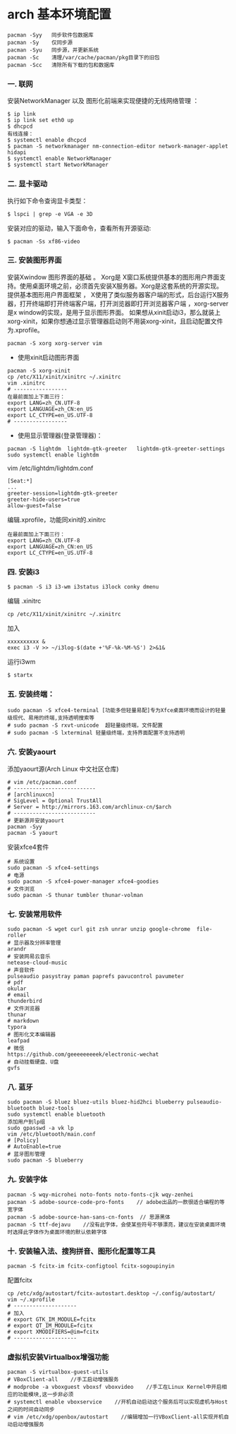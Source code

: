# arch 基本环境配置
```
pacman -Syy   同步软件包数据库
pacman -Sy    仅同步源
pacman -Syu   同步源，并更新系统
pacman -Sc    清理/var/cache/pacman/pkg目录下的旧包
pacman -Scc   清除所有下载的包和数据库
```
### 一. 联网
安装NetworkManager 以及 图形化前端来实现便捷的无线网络管理 ：  
```
$ ip link
$ ip link set eth0 up
$ dhcpcd
有线连接：
$ systemctl enable dhcpcd
$ pacman -S networkmanager nm-connection-editor network-manager-applet hidapi
$ systemctl enable NetworkManager
$ systemctl start NetworkManager
```

### 二. 显卡驱动
执行如下命令查询显卡类型：
```
$ lspci | grep -e VGA -e 3D
```
安装对应的驱动，输入下面命令，查看所有开源驱动:
```
$ pacman -Ss xf86-video
```

### 三. 安装图形界面
安装Xwindow 图形界面的基础 。 Xorg是 X窗口系统提供基本的图形用户界面支持。使用桌面环境之前，必须首先安装X服务器。Xorg是这套系统的开源实现。 提供基本图形用户界面框架 ， X使用了类似服务器客户端的形式，后台运行X服务器，打开终端即打开终端客户端，打开浏览器即打开浏览器客户端 ，xorg-server是x window的实现，是用于显示图形界面。 如果想从xinit启动i3，那么就装上xorg-xinit，如果你想通过显示管理器启动则不用装xorg-xinit，且启动配置文件为.xprofile。
```
pacman -S xorg xorg-server vim
```
* 使用xinit启动图形界面
```
pacman -S xorg-xinit
cp /etc/X11/xinit/xinitrc ~/.xinitrc  
vim .xinitrc
# -----------------
在最前面加上下面三行：
export LANG=zh_CN.UTF-8
export LANGUAGE=zh_CN:en_US
export LC_CTYPE=en_US.UTF-8
# -----------------
```
* 使用显示管理器(登录管理器)： 
```
pacman -S lightdm  lightdm-gtk-greeter   lightdm-gtk-greeter-settings
sudo systemctl enable lightdm
```
vim /etc/lightdm/lightdm.conf
```
[Seat:*]
...
greeter-session=lightdm-gtk-greeter
greeter-hide-users=true
allow-guest=false
```
编辑.xprofile，功能同xinit的.xinitrc
```
在最前面加上下面三行：
export LANG=zh_CN.UTF-8
export LANGUAGE=zh_CN:en_US
export LC_CTYPE=en_US.UTF-8
```

### 四. 安装i3
```
$ pacman -S i3 i3-wm i3status i3lock conky dmenu
```
编辑 .xinitrc
```
cp /etc/X11/xinit/xinitrc ~/.xinitrc
```
加入 
```
xxxxxxxxxx &
exec i3 -V >> ~/i3log-$(date +'%F-%k-%M-%S') 2>&1&
```
运行i3wm
```
$ startx
```

### 五. 安装终端：
```
sudo pacman -S xfce4-terminal [功能多但轻量易配]专为Xfce桌面环境而设计的轻量级现代、易用的终端,支持透明搜索等
# sudo pacman -S rxvt-unicode  超轻量级终端，文件配置
# sudo pacman -S lxterminal 轻量级终端，支持界面配置不支持透明
```

### 六. 安装yaourt
添加yaourt源(Arch Linux 中文社区仓库)
```
# vim /etc/pacman.conf
# --------------------------
# [archlinuxcn]
# SigLevel = Optional TrustAll
# Server = http://mirrors.163.com/archlinux-cn/$arch
# --------------------------
# 更新源并安装yaourt
pacman -Syy
pacman -S yaourt
```
安装xfce4套件
```
# 系统设置
sudo pacman -S xfce4-settings
# 电源
sudo pacman -S xfce4-power-manager xfce4-goodies
# 文件浏览
sudo pacman -S thunar tumbler thunar-volman
```

### 七. 安装常用软件
```
sudo pacman -S wget curl git zsh unrar unzip google-chrome  file-roller
# 显示器及分辨率管理 
arandr
# 安装网易云音乐
netease-cloud-music
# 声音软件
pulseaudio pasystray paman paprefs pavucontrol pavumeter
# pdf
okular 
# email
thunderbird
# 文件浏览器
thunar
# markdown
typora
# 图形化文本编辑器
leafpad
# 微信
https://github.com/geeeeeeeeek/electronic-wechat
# 自动挂载硬盘、U盘
gvfs
```

### 八. 蓝牙
```
sudo pacman -S bluez bluez-utils bluez-hid2hci blueberry pulseaudio-bluetooth bluez-tools
sudo systemctl enable bluetooth
添加用户到lp组
sudo gpasswd -a vk lp
vim /etc/bluetooth/main.conf
# [Policy]
# AutoEnable=true
# 蓝牙图形管理
sudo pacman -S blueberry
```

### 九. 安装字体
```
pacman -S wqy-microhei noto-fonts noto-fonts-cjk wqy-zenhei
pacman -S adobe-source-code-pro-fonts    // adobe出品的一款很适合编程的等宽字体
pacman -S adobe-source-han-sans-cn-fonts  // 思源黑体
pacman -S ttf-dejavu    //没有此字体，会使某些符号不够漂亮，建议在安装桌面环境时选择此字体作为桌面环境的默认依赖字体
```

### 十. 安装输入法、搜狗拼音、图形化配置等工具
```
pacman -S fcitx-im fcitx-configtool fcitx-sogoupinyin
```
配置fcitx
```
cp /etc/xdg/autostart/fcitx-autostart.desktop ~/.config/autostart/
vim ~/.xprofile
# --------------------
# 加入
# export GTK_IM_MODULE=fcitx
# export QT_IM_MODULE=fcitx
# export XMODIFIERS=@im=fcitx
# --------------------
```

### 虚拟机安装Virtualbox增强功能
```
pacman -S virtualbox-guest-utils
# VBoxClient-all    //手工启动增强服务
# modprobe -a vboxguest vboxsf vboxvideo    //手工在Linux Kernel中开启相应的功能模块,这一步非必须
# systemctl enable vboxservice    //开机自动启动这个服务后可以实现虚机与Host之间的时间自动同步
# vim /etc/xdg/openbox/autostart    //编辑增加一行VBoxClient-all实现开机自动启动增强服务
```
